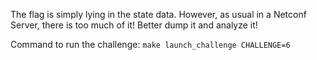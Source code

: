 The flag is simply lying in the state data.
However, as usual in a Netconf Server, there is too much of it!
Better dump it and analyze it!

Command to run the challenge: `make launch_challenge CHALLENGE=6`